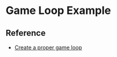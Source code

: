 # Game Loop Example #

## Reference ##

-  [Create a proper game loop](https://spicyyoghurt.com/tutorials/html5-javascript-game-development/create-a-proper-game-loop-with-requestanimationframe)
